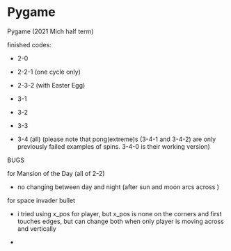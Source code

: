 # Pygame
Pygame (2021 Mich half term)

finished codes:
- 2-0
- 2-2-1 (one cycle only)
- 2-3-2 (with Easter Egg)

- 3-1
- 3-2
- 3-3
- 3-4 (all) (please note that pong(extreme)s (3-4-1 and 3-4-2) are only previously failed examples of spins. 3-4-0 is their working version)



BUGS

for Mansion of the Day (all of 2-2)
- no changing between day and night (after sun and moon arcs across )

for space invader bullet
- i tried using x_pos for player, but x_pos is none on the corners and first touches edges, but can change both when only player is moving across and vertically

- 